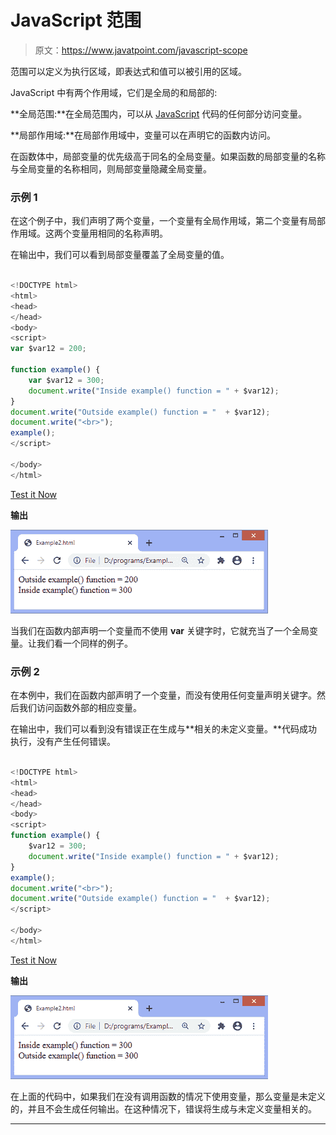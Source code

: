 # JavaScript 范围

> 原文：<https://www.javatpoint.com/javascript-scope>

范围可以定义为执行区域，即表达式和值可以被引用的区域。

JavaScript 中有两个作用域，它们是全局的和局部的:

**全局范围:**在全局范围内，可以从 [JavaScript](https://www.javatpoint.com/javascript-tutorial) 代码的任何部分访问变量。

**局部作用域:**在局部作用域中，变量可以在声明它的函数内访问。

在函数体中，局部变量的优先级高于同名的全局变量。如果函数的局部变量的名称与全局变量的名称相同，则局部变量隐藏全局变量。

### 示例 1

在这个例子中，我们声明了两个变量，一个变量有全局作用域，第二个变量有局部作用域。这两个变量用相同的名称声明。

在输出中，我们可以看到局部变量覆盖了全局变量的值。

```js

<!DOCTYPE html> 
<html>
<head> 
</head>
<body>
<script>
var $var12 = 200;   

function example() {    
    var $var12 = 300;   
    document.write("Inside example() function = " + $var12);   
}   
document.write("Outside example() function = "  + $var12);  
document.write("<br>");
example(); 
</script>

</body>
</html>

```

[Test it Now](https://www.javatpoint.com/oprweb/test.jsp?filename=javascript-scope1)

**输出**

![JavaScript scope](img/c67a621582c16678a38058043f68c036.png)

当我们在函数内部声明一个变量而不使用 **var** 关键字时，它就充当了一个全局变量。让我们看一个同样的例子。

### 示例 2

在本例中，我们在函数内部声明了一个变量，而没有使用任何变量声明关键字。然后我们访问函数外部的相应变量。

在输出中，我们可以看到没有错误正在生成与**相关的未定义变量。**代码成功执行，没有产生任何错误。

```js

<!DOCTYPE html> 
<html>
<head> 
</head>
<body>
<script>
function example() {    
    $var12 = 300;   
    document.write("Inside example() function = " + $var12);   
}   
example(); 
document.write("<br>");
document.write("Outside example() function = "  + $var12);  
</script>

</body>
</html>

```

[Test it Now](https://www.javatpoint.com/oprweb/test.jsp?filename=javascript-scope2)

**输出**

![JavaScript scope](img/46ae55d03384a94a9e3a4fe2d589db48.png)

在上面的代码中，如果我们在没有调用函数的情况下使用变量，那么变量是未定义的，并且不会生成任何输出。在这种情况下，错误将生成与未定义变量相关的。

* * *